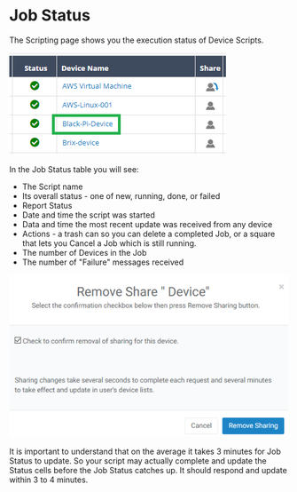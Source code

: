 # Job Status

The Scripting page shows you the execution status of Device Scripts.  

![](../../.gitbook/assets/image%20%28353%29.png)

In the Job Status table you will see:

* The Script name
* Its overall status - one of new, running, done, or failed
* Report Status 
* Date and time the script was started
* Data and time the most recent update was received from any device
* Actions - a trash can so you can delete a completed Job, or a square that lets you Cancel a Job which is still running.
* The number of Devices in the Job
* The number of "Failure" messages received

![](../../.gitbook/assets/image%20%28215%29.png)

It is important to understand that on the average it takes 3 minutes for Job Status to update.  So your script may actually complete and update the Status cells before the Job Status catches up.  It should respond and update within 3 to 4 minutes.



